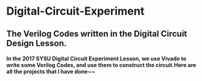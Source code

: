 # Digital-Circuit-Experiment
## The Verilog Codes written in the Digital Circuit Design Lesson.
#### In the 2017 SYSU Digital Circuit Experiment Lesson, we use Vivado to write some Verilog Codes, and use them to construct the circuit.Here are all the projects that I have done~~
